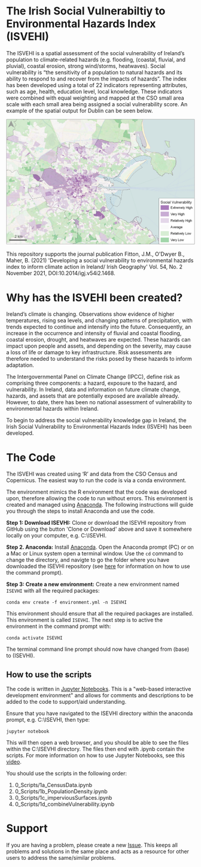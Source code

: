 # The Irish Social Vulnerabiltiy to Environmental Hazards Index (ISVEHI)
The ISVEHI is a spatial assessment of the social vulnerability of Ireland’s population to climate-related hazards (e.g. flooding, (coastal, fluvial, and pluvial), coastal erosion, strong wind/storms, heatwaves). Social vulnerability is “the sensitivity of a population to natural hazards and its ability to respond to and recover from the impacts of hazards”.
The index has been developed using a total of 22 indicators representing attributes, such as age, health, education level, local knowledge. These indicators were combined with equal weighting and mapped at the CSO small area scale with each small area being assigned a social vulnerability score. An example of the spatial output for Dublin can be seen below.

<p align="center">
<img src="images/dublin.jpg" width="600">
</p>

This repository supports the journal publication Fitton, J.M., O'Dwyer B., Maher, B. (2021) 'Developing a social vulnerability to environmental hazards index to inform climate action in Ireland/ Irish Geography' Vol. 54, No. 2 November 2021, DOI:10.2014/igj.v54i2.1468.

# Why has the ISVEHI been created?
Ireland’s climate is changing. Observations show evidence of higher temperatures, rising sea levels, and changing patterns of precipitation, with trends expected to continue and intensify into the future. Consequently, an increase in the occurrence and intensity of fluvial and coastal flooding, coastal erosion, drought, and heatwaves are expected. 
These hazards can impact upon people and assets, and depending on the severity, may cause a loss of life or damage to key infrastructure. Risk assessments are therefore needed to understand the risks posed by these hazards to inform adaptation. 

The Intergovernmental Panel on Climate Change (IPCC), define risk as comprising three components: a hazard, exposure to the hazard, and vulnerability. In Ireland, data and information on future climate change, hazards, and assets that are potentially exposed are available already. However, to date, there has been no national assessment of vulnerability to environmental hazards within Ireland.   

To begin to address the social vulnerability knowledge gap in Ireland, the Irish Social Vulnerability to Environmental Hazards Index (ISVEHI) has been developed.

# The Code
The ISVEHI was created using ‘R’ and data from the CSO Census and Copernicus. The easiest way to run the code is via a conda environment.

The environment mimics the R environment that the code was developed upon, therefore allowing the code to run without errors. This environment is created and managed using [Anaconda](https://www.anaconda.com). The following instructions will guide you through the steps to install Anaconda and use the code.

**Step 1: Download ISEVHI:** Clone or download the ISEVHI repository from GitHub using the button 'Clone or Download' above and save it somewhere locally on your computer, e.g. C:\ISEVHI.

**Step 2. Anaconda:** Install [Anaconda](https://www.anaconda.com/download/). Open the Anaconda prompt (PC) or on a Mac or Linux system open a terminal window. Use the `cd` command to change the directory, and navigte to go the folder where you have downloaded the ISEVHI repository (see [here](https://www.digitalcitizen.life/command-prompt-how-use-basic-commands) for information on how to use the command prompt).

**Step 3: Create a new environment:** Create a new environment named `ISEVHI` with all the required packages:

```
conda env create -f environment.yml -n ISEVHI
```

This environment should ensure that all the required packages are installed. This environment is called `ISEVHI`. The next step is to active the environment in the command prompt with:

```
conda activate ISEVHI
```

The terminal command line prompt should now have changed from (base) to (ISEVHI).

## How to use the scripts

The code is written in [Jupyter Notebooks](https://jupyter.org/). This is a "web-based interactive development environment" and allows for comments and descriptions to be added to the code to support/aid understanding.

Ensure that you have navigated to the ISEVHI directory within the  anaconda prompt, e.g. C:\ISEVHI, then type:

```
jupyter notebook
```

This will then open a web browser, and you should be able to see the files within the C:\ISEVHI directory. The files then end with .ipynb contain the scripts. For more information on how to use Jupyter Notebooks, see this [video](https://www.youtube.com/watch?v=HW29067qVWk).

You should use the scripts in the following order:
1. 0_Scripts/1a_CensusData.ipynb
2. 0_Scripts/1b_PopulationDensity.ipynb
3. 0_Scripts/1c_imperviousSurfaces.ipynb
3. 0_Scripts/1d_combineVulnerability.ipynb

# Support

If you are having a problem, please create a new [Issue](https://github.com/jamesfitton/ISVEHI/issues). This keeps all problems and solutions in the same place and acts as a resource for other users to address the same/similar problems.



 
 

